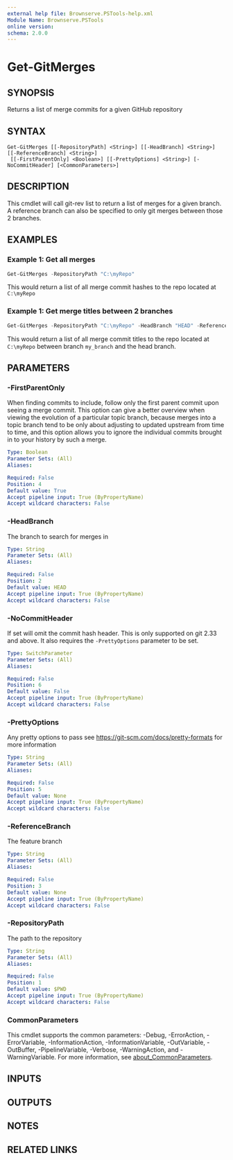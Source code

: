```yaml
---
external help file: Brownserve.PSTools-help.xml
Module Name: Brownserve.PSTools
online version:
schema: 2.0.0
---
```


# Get-GitMerges

## SYNOPSIS
Returns a list of merge commits for a given GitHub repository

## SYNTAX

```
Get-GitMerges [[-RepositoryPath] <String>] [[-HeadBranch] <String>] [[-ReferenceBranch] <String>]
 [[-FirstParentOnly] <Boolean>] [[-PrettyOptions] <String>] [-NoCommitHeader] [<CommonParameters>]
```

## DESCRIPTION
This cmdlet will call git-rev list to return a list of merges for a given branch.
A reference branch can also be specified to only git merges between those 2 branches.

## EXAMPLES

### Example 1: Get all merges
```powershell
Get-GitMerges -RepositoryPath "C:\myRepo"
```

This would return a list of all merge commit hashes to the repo located at `C:\myRepo`

### Example 1: Get merge titles between 2 branches
```powershell
Get-GitMerges -RepositoryPath "C:\myRepo" -HeadBranch "HEAD" -ReferenceBranch "my_branch" -PrettyOptions "%b" -NoCommitHeader
```

This would return a list of all merge commit titles to the repo located at `C:\myRepo` between branch `my_branch` and the head branch.

## PARAMETERS

### -FirstParentOnly
When finding commits to include, follow only the first parent commit upon seeing a merge commit. This option can give a better overview when viewing the evolution of a particular topic branch, because merges into a topic branch tend to be only about adjusting to updated upstream from time to time, and this option allows you to ignore the individual commits brought in to your history by such a merge.

```yaml
Type: Boolean
Parameter Sets: (All)
Aliases:

Required: False
Position: 4
Default value: True
Accept pipeline input: True (ByPropertyName)
Accept wildcard characters: False
```

### -HeadBranch
The branch to search for merges in

```yaml
Type: String
Parameter Sets: (All)
Aliases:

Required: False
Position: 2
Default value: HEAD
Accept pipeline input: True (ByPropertyName)
Accept wildcard characters: False
```

### -NoCommitHeader
If set will omit the commit hash header.
This is only supported on git 2.33 and above.
It also requires the `-PrettyOptions` parameter to be set.

```yaml
Type: SwitchParameter
Parameter Sets: (All)
Aliases:

Required: False
Position: 6
Default value: False
Accept pipeline input: True (ByPropertyName)
Accept wildcard characters: False
```

### -PrettyOptions
Any pretty options to pass see https://git-scm.com/docs/pretty-formats for more information

```yaml
Type: String
Parameter Sets: (All)
Aliases:

Required: False
Position: 5
Default value: None
Accept pipeline input: True (ByPropertyName)
Accept wildcard characters: False
```

### -ReferenceBranch
The feature branch

```yaml
Type: String
Parameter Sets: (All)
Aliases:

Required: False
Position: 3
Default value: None
Accept pipeline input: True (ByPropertyName)
Accept wildcard characters: False
```

### -RepositoryPath
The path to the repository

```yaml
Type: String
Parameter Sets: (All)
Aliases:

Required: False
Position: 1
Default value: $PWD
Accept pipeline input: True (ByPropertyName)
Accept wildcard characters: False
```

### CommonParameters
This cmdlet supports the common parameters: -Debug, -ErrorAction, -ErrorVariable, -InformationAction, -InformationVariable, -OutVariable, -OutBuffer, -PipelineVariable, -Verbose, -WarningAction, and -WarningVariable. For more information, see [about_CommonParameters](http://go.microsoft.com/fwlink/?LinkID=113216).

## INPUTS

## OUTPUTS

## NOTES

## RELATED LINKS
